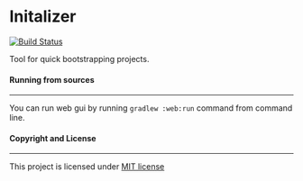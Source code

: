 Initalizer
==========

[![Build Status](https://travis-ci.org/saladinkzn/initializer.svg?branch=master)](https://travis-ci.org/saladinkzn/initializer)

Tool for quick bootstrapping projects.

#### Running from sources
---------------------
You can run web gui by running `gradlew :web:run` command from command line.


#### Copyright and License
---------------------
This project is licensed under [MIT license](LICENSE)
